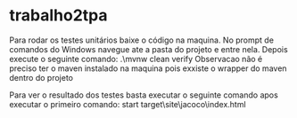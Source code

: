 # trabalho2tpa

Para rodar os testes unitários baixe o código na maquina. No prompt de comandos do Windows navegue ate a pasta do projeto e entre nela. Depois execute o seguinte comando: 
.\mvnw clean verify
Observacao não é preciso ter o maven instalado na maquina pois exxiste o wrapper do maven dentro do projeto

Para ver o resultado dos testes basta executar o seguinte comando apos executar o primeiro comando:
start target\site\jacoco\index.html
